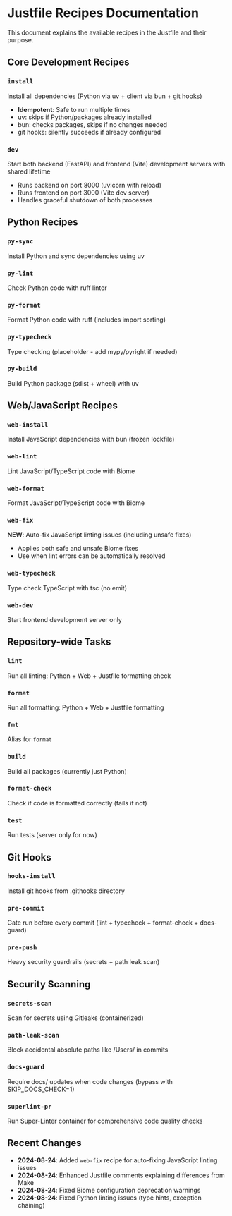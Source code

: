 # Justfile Recipes Documentation

This document explains the available recipes in the Justfile and their purpose.

## Core Development Recipes

### `install`
Install all dependencies (Python via uv + client via bun + git hooks)
- **Idempotent**: Safe to run multiple times
- uv: skips if Python/packages already installed
- bun: checks packages, skips if no changes needed  
- git hooks: silently succeeds if already configured

### `dev`
Start both backend (FastAPI) and frontend (Vite) development servers with shared lifetime
- Runs backend on port 8000 (uvicorn with reload)
- Runs frontend on port 3000 (Vite dev server)
- Handles graceful shutdown of both processes

## Python Recipes

### `py-sync`
Install Python and sync dependencies using uv

### `py-lint`
Check Python code with ruff linter

### `py-format`
Format Python code with ruff (includes import sorting)

### `py-typecheck`
Type checking (placeholder - add mypy/pyright if needed)

### `py-build`
Build Python package (sdist + wheel) with uv

## Web/JavaScript Recipes

### `web-install`
Install JavaScript dependencies with bun (frozen lockfile)

### `web-lint`
Lint JavaScript/TypeScript code with Biome

### `web-format`
Format JavaScript/TypeScript code with Biome

### `web-fix`
**NEW**: Auto-fix JavaScript linting issues (including unsafe fixes)
- Applies both safe and unsafe Biome fixes
- Use when lint errors can be automatically resolved

### `web-typecheck`
Type check TypeScript with tsc (no emit)

### `web-dev`
Start frontend development server only

## Repository-wide Tasks

### `lint`
Run all linting: Python + Web + Justfile formatting check

### `format`
Run all formatting: Python + Web + Justfile formatting

### `fmt`
Alias for `format`

### `build`
Build all packages (currently just Python)

### `format-check`
Check if code is formatted correctly (fails if not)

### `test`
Run tests (server only for now)

## Git Hooks

### `hooks-install`
Install git hooks from .githooks directory

### `pre-commit`
Gate run before every commit (lint + typecheck + format-check + docs-guard)

### `pre-push`
Heavy security guardrails (secrets + path leak scan)

## Security Scanning

### `secrets-scan`
Scan for secrets using Gitleaks (containerized)

### `path-leak-scan`
Block accidental absolute paths like /Users/<name> in commits

### `docs-guard`
Require docs/ updates when code changes (bypass with SKIP_DOCS_CHECK=1)

### `superlint-pr`
Run Super-Linter container for comprehensive code quality checks

## Recent Changes

- **2024-08-24**: Added `web-fix` recipe for auto-fixing JavaScript linting issues
- **2024-08-24**: Enhanced Justfile comments explaining differences from Make
- **2024-08-24**: Fixed Biome configuration deprecation warnings
- **2024-08-24**: Fixed Python linting issues (type hints, exception chaining)